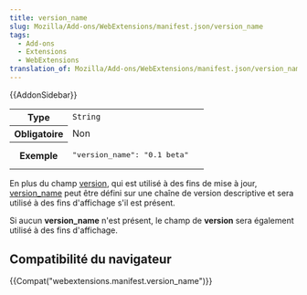 ```yaml
---
title: version_name
slug: Mozilla/Add-ons/WebExtensions/manifest.json/version_name
tags:
  - Add-ons
  - Extensions
  - WebExtensions
translation_of: Mozilla/Add-ons/WebExtensions/manifest.json/version_name
---
```

<p>{{AddonSidebar}}</p>

<table class="standard-table">
 <tbody>
  <tr>
   <th scope="row" style="width: 30%;">Type</th>
   <td><code>String</code></td>
  </tr>
  <tr>
   <th scope="row">Obligatoire</th>
   <td>Non</td>
  </tr>
  <tr>
   <th scope="row">Exemple</th>
   <td>
    <pre class="brush: json">
"version_name": "0.1 beta"</pre>
   </td>
  </tr>
 </tbody>
</table>

<p>En plus du champ <a href="/fr/Add-ons/WebExtensions/manifest.json/version">version</a>, qui est utilisé à des fins de mise à jour, <a href="https://developer.chrome.com/extensions/manifest/version">version_name</a> peut être défini sur une chaîne de version descriptive et sera utilisé à des fins d'affichage s'il est présent.</p>

<p>Si aucun <strong>version_name</strong> n'est présent, le champ de <strong>version</strong> sera également utilisé à des fins d'affichage.</p>

<h2 id="Compatibilité_du_navigateur">Compatibilité du navigateur</h2>

<p>{{Compat("webextensions.manifest.version_name")}}</p>
